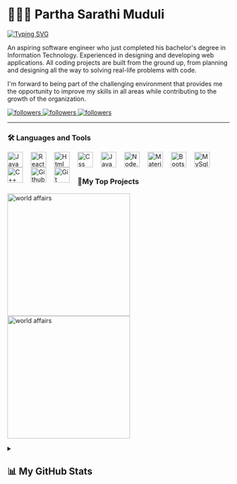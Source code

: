 # 👨🏻‍💻 Partha Sarathi Muduli

[![Typing SVG](https://readme-typing-svg.demolab.com?font=Fira+Code&weight=600&size=23&duration=2000&pause=1000&color=8868F7&width=435&lines=Aspiring+Software+Engineer;Web+Developer;Gamer;Video+Editor)](https://git.io/typing-svg)

An aspiring software engineer who just completed his bachelor's degree in Information Technology.
Experienced in designing and developing web applications. All coding projects are built from the ground up, from planning and designing all the way to solving real-life problems with code.

I'm forward to being part of the challenging environment that provides me the opportunity to improve my skills in all areas while contributing to the growth of the organization.

<p align="left">
        <!-- <a href="https://github.com/partha7978?tab=repositories&sort=stargazers">
         <img alt="total stars" title="Total stars on GitHub" src="https://custom-icon-badges.demolab.com/github/stars/partha7978?color=6A4DFF&style=for-the-badge&labelColor=6A4DFF&logo=star"/>
        </a>
        <a href="https://github.com/partha7978?tab=followers">
         <img alt="followers" title="Follow me on Github" src="https://custom-icon-badges.demolab.com/github/followers/partha7978?color=FF7070&labelColor=FF7070&style=for-the-badge&logo=person-add&label=Follow&logoColor=white"/> -->
        </a>
        <a href="mailto:parthasarathimuduli10@gmail.com">
         <img alt="followers" title="Send an email" src="https://custom-icon-badges.demolab.com/badge/Email-orange?style=for-the-badge&logo=gmail1&logoColor=white&labelColor=FF2929 &color=FF2929 "/>
        </a>
        <a href="https://www.linkedin.com/in/partha-sarathi-muduli-1738921b9/">
         <img alt="followers" title="Linkedin" src="https://custom-icon-badges.demolab.com/badge/Linkedin-orange?style=for-the-badge&logo=linkedin&logoColor=white&labelColor=3898FF&color=3898FF"/>
        </a>
        <a href="https://www.instagram.com/parth.a___/">
         <img alt="followers" title="Instagram" src="https://custom-icon-badges.demolab.com/badge/Instagram-orange?style=for-the-badge&logo=instagram&logoColor=white&labelColor=FF149D&color=FF149D"/>
        </a>
</p>

---

### 🛠️ Languages and Tools

<img align="left" alt="Java" width="35px" style="padding-right:15px;"  src="https://cdn.jsdelivr.net/gh/devicons/devicon/icons/java/java-original.svg"/>

<img align="left" alt="React" width="35px" style="padding-right:15px;"  src="https://cdn.jsdelivr.net/gh/devicons/devicon/icons/react/react-original.svg" />

<img align="left" alt="Html" width="35px" style="padding-right:15px;"  src="https://cdn.jsdelivr.net/gh/devicons/devicon/icons/html5/html5-original.svg" />

<img align="left" alt="Css" width="35px" style="padding-right:15px;"  src="https://cdn.jsdelivr.net/gh/devicons/devicon/icons/css3/css3-original.svg" />

<img align="left" alt="JavaScript" width="35px" style="padding-right:15px;"  src="https://cdn.jsdelivr.net/gh/devicons/devicon/icons/javascript/javascript-original.svg" />

<img align="left" alt="Node.js" width="35px" style="padding-right:15px;" src="https://cdn.jsdelivr.net/gh/devicons/devicon/icons/nodejs/nodejs-original.svg" />
          
<img align="left" alt="Material UI" width="35px" style="padding-right:15px;"  src="https://cdn.jsdelivr.net/gh/devicons/devicon/icons/materialui/materialui-original.svg" />

<img align="left" alt="Bootstrap" width="35px" style="padding-right:15px;"  src="https://cdn.jsdelivr.net/gh/devicons/devicon/icons/bootstrap/bootstrap-original.svg" />

<img align="left" alt="MySql" width="35px" style="padding-right:15px;"  src="https://cdn.jsdelivr.net/gh/devicons/devicon/icons/mysql/mysql-original-wordmark.svg" />

<img align="left" alt="C++" width="35px" style="padding-right:15px;" src="https://cdn.jsdelivr.net/gh/devicons/devicon/icons/cplusplus/cplusplus-original.svg" />
          
<img align="left" alt="Github" width="35px" style="padding-right:15px;"  src="https://cdn.jsdelivr.net/gh/devicons/devicon/icons/github/github-original.svg" />

<img align="left" alt="Git" width="35px" style="padding-right:15px;"  src="https://cdn.jsdelivr.net/gh/devicons/devicon/icons/git/git-original.svg" />

<br/>
<br/>

### 📘My Top Projects

<p align="left">
    <a href="https://github.com/partha7978/world-affairs"><img width="278" src="https://denvercoder1-github-readme-stats.vercel.app/api/pin/?username=partha7978&repo=world-affairs&theme=react&bg_color=1F222E&title_color=F85D7F&hide_border=true&icon_color=F8D866&show_icons=false" alt="world affairs"></a>
    <a href="https://github.com/partha7978/portfolio"><img width="278" src="https://denvercoder1-github-readme-stats.vercel.app/api/pin/?username=partha7978&repo=portfolio&theme=react&bg_color=1F222E&title_color=F85D7F&hide_border=true&icon_color=F8D866&show_icons=false" alt="world affairs"></a>
</p>

<details> 
    <summary><h2>📊 My GitHub Stats</h2></summary>

  <h3>🔥 Streak Stats</h3>
    <p>
        <a href="https://github.com/partha7978/github-readme-streak-stats">
            <img title="🔥 Get streak stats for your profile at git.io/streak-stats" alt="DenverCoder1's streak" src="https://streak-stats.demolab.com/?user=partha7978&theme=monokai-metallian&hide_border=true"/>
        </a>
    </p>

  <h3>💻 GitHub Profile Stats</h3>

<a href="https://github.com/partha7978"><img alt="Partha's Github Stats" src="https://denvercoder1-github-readme-stats.vercel.app/api/?username=partha7978&show_icons=true&include_all_commits=true&count_private=true&theme=react&hide_border=true&bg_color=1F222E&title_color=F85D7F&icon_color=F8D866" height="192px"/></a>

<a href="https://github.com/partha7978"><img alt="Partha's Top Languages" src="https://github-readme-stats.vercel.app/api/top-langs/?username=partha7978&langs_count=8&layout=compact&theme=react&hide_border=true&bg_color=1F222E&title_color=F85D7F&icon_color=F8D866&hide=Jupyter%20Notebook" height="192px"/></a>
<br/>

</details>
